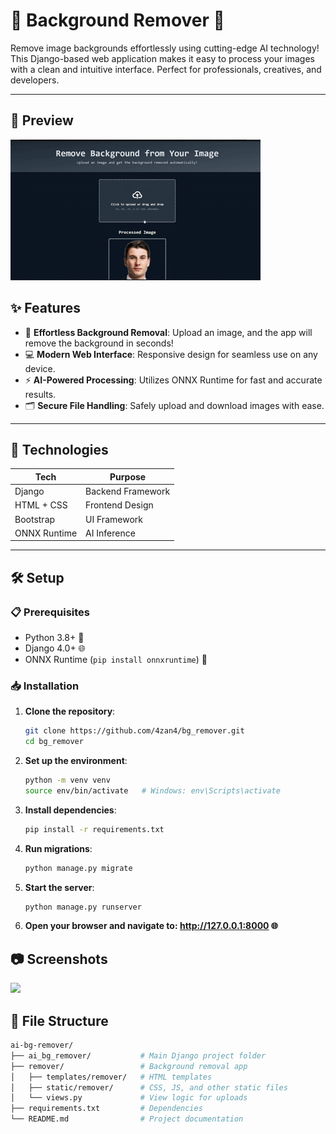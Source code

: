 # 🌟 Background Remover 🎨  

Remove image backgrounds effortlessly using cutting-edge AI technology! This Django-based web application makes it easy to process your images with a clean and intuitive interface. Perfect for professionals, creatives, and developers.  

---
## 👀 Preview
![](https://github.com/4zan4/bg_remover/blob/main/preview/preview%20web.gif)

## ✨ Features  

- 🌈 **Effortless Background Removal**: Upload an image, and the app will remove the background in seconds!  
- 💻 **Modern Web Interface**: Responsive design for seamless use on any device.  
- ⚡ **AI-Powered Processing**: Utilizes ONNX Runtime for fast and accurate results.  
- 🗂️ **Secure File Handling**: Safely upload and download images with ease.  

---

## 🚀 Technologies  

| **Tech**        | **Purpose**                 |  
|------------------|-----------------------------|  
| Django           | Backend Framework          |  
| HTML + CSS       | Frontend Design            |  
| Bootstrap        | UI Framework               |  
| ONNX Runtime     | AI Inference               |  

---

## 🛠️ Setup  

### 📋 Prerequisites  

- Python 3.8+ 🐍  
- Django 4.0+ 🌐  
- ONNX Runtime (`pip install onnxruntime`) 🤖  

### 📥 Installation  

1. **Clone the repository**:  
   ```bash  
   git clone https://github.com/4zan4/bg_remover.git
   cd bg_remover
2. **Set up the environment**:
   ```bash
   python -m venv venv
   source env/bin/activate   # Windows: env\Scripts\activate 
3. **Install dependencies**:
   ```bash
   pip install -r requirements.txt  
4. **Run migrations**:
   ```bash
   python manage.py migrate  
5. **Start the server**:
   ```bash
   python manage.py runserver  
6. **Open your browser and navigate to: http://127.0.0.1:8000 🌐**

## 📷 Screenshots
![](preview/scweb.png)

## 📂 File Structure
   ```bash
ai-bg-remover/  
├── ai_bg_remover/           # Main Django project folder  
├── remover/                 # Background removal app  
│   ├── templates/remover/   # HTML templates  
│   ├── static/remover/      # CSS, JS, and other static files  
│   └── views.py             # View logic for uploads
├── requirements.txt         # Dependencies  
└── README.md                # Project documentation  
